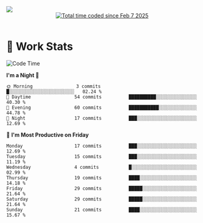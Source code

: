 <img src="https://capsule-render.vercel.app/api?type=waving&color=E0D7C8&height=200&section=header&text=Jeong8333&animation=fadeIn&fontColor=6D4930&fontSize=65&fontAlignY=60&stroke=6D4930&strokeWidth=3" />

<div align = center>
<a href="https://wakatime.com/@9207cd9b-e0ca-4b15-bb6a-6ad0a31854f8"><img src="https://wakatime.com/badge/user/9207cd9b-e0ca-4b15-bb6a-6ad0a31854f8.svg" alt="Total time coded since Feb 7 2025" /></a>
</div>
<br>

# 📝 **Work Stats**


<!--START_SECTION:waka-->
![Code Time](http://img.shields.io/badge/Code%20Time-7%20hrs%2038%20mins-blue)

**I'm a Night 🦉** 

```text
🌞 Morning                3 commits           █░░░░░░░░░░░░░░░░░░░░░░░░   02.24 % 
🌆 Daytime                54 commits          ██████████░░░░░░░░░░░░░░░   40.30 % 
🌃 Evening                60 commits          ███████████░░░░░░░░░░░░░░   44.78 % 
🌙 Night                  17 commits          ███░░░░░░░░░░░░░░░░░░░░░░   12.69 % 
```
📅 **I'm Most Productive on Friday** 

```text
Monday                   17 commits          ███░░░░░░░░░░░░░░░░░░░░░░   12.69 % 
Tuesday                  15 commits          ███░░░░░░░░░░░░░░░░░░░░░░   11.19 % 
Wednesday                4 commits           █░░░░░░░░░░░░░░░░░░░░░░░░   02.99 % 
Thursday                 19 commits          ████░░░░░░░░░░░░░░░░░░░░░   14.18 % 
Friday                   29 commits          █████░░░░░░░░░░░░░░░░░░░░   21.64 % 
Saturday                 29 commits          █████░░░░░░░░░░░░░░░░░░░░   21.64 % 
Sunday                   21 commits          ████░░░░░░░░░░░░░░░░░░░░░   15.67 % 
```


<!--END_SECTION:waka-->

